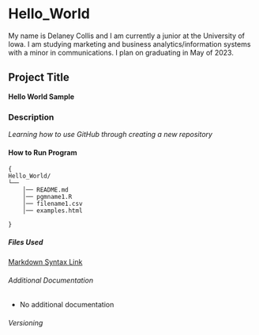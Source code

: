 # Hello_World

My name is Delaney Collis and I am currently a junior at the University of Iowa. I am studying marketing and business analytics/information systems with a minor in communications. I plan on graduating in May of 2023.
## Project Title
**Hello World Sample**

### Description
*Learning how to use GitHub through creating a new repository*
#### How to Run Program
```
{
Hello_World/
└── 
    │── README.md
    │── pgmname1.R
    │── filename1.csv
    │── examples.html
   
}
```
   
##### Files Used
[Markdown Syntax Link](https://www.markdownguide.org/cheat-sheet/)

###### Additional Documentation
- No additional documentation

###### Versioning
